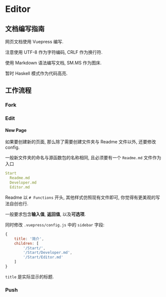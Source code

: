 # Editor

## 文档编写指南

网页文档使用 Vuepress 编写.

注意使用 UTF-8 作为字符编码, CRLF 作为换行符.

使用 Markdown 语法编写文档, SM.MS 作为图床.

暂时 Haskell 模式作为代码高亮.

## 工作流程

### Fork



### Edit




#### New Page
如果要创建新的页面, 那么除了需要创建文件夹与 Readme 文件以外, 还要修改config.

一般新文件夹的命名与源函数包的名称相同, 且必须要有一个 `Readme.md` 文件作为入口

```yaml
Start
  Readme.md
  Developer.md
  Editor.md
```

Readme 以 `# Functions` 开头, 其他样式仿照现有文件即可, 你觉得有更美观的写法自创也行.

一般要求包含**输入值**, **返回值**, 以及**可选项**.

同时修改 `.vuepress/config.js` 中的 `sidebar` 字段:

```JavaScript
{
	title: '简介',
	children: [
		'/Start/',
		'/Start/Developer.md',
		'/Start/Editor.md'
	]
}
```

`title` 是实际显示的标题.

### Push

